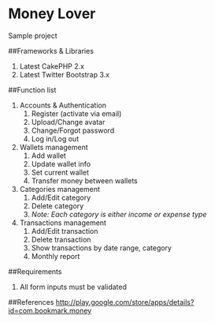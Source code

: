 Money Lover
===========
Sample project

##Frameworks & Libraries
1. Latest CakePHP 2.x
2. Latest Twitter Bootstrap 3.x

##Function list
1. Accounts & Authentication
    1. Register (activate via email)
    2. Upload/Change avatar
    3. Change/Forgot password
    4. Log in/Log out
2. Wallets management
    1. Add wallet
    2. Update wallet info
    3. Set current wallet
    4. Transfer money between wallets
3. Categories management
    1. Add/Edit category
    2. Delete category
    3. *Note: Each category is either income or expense type*
4. Transactions management
    1. Add/Edit transaction
    2. Delete transaction
    3. Show transactions by date range, category
    4. Monthly report

##Requirements
1. All form inputs must be validated

##References
   http://play.google.com/store/apps/details?id=com.bookmark.money
